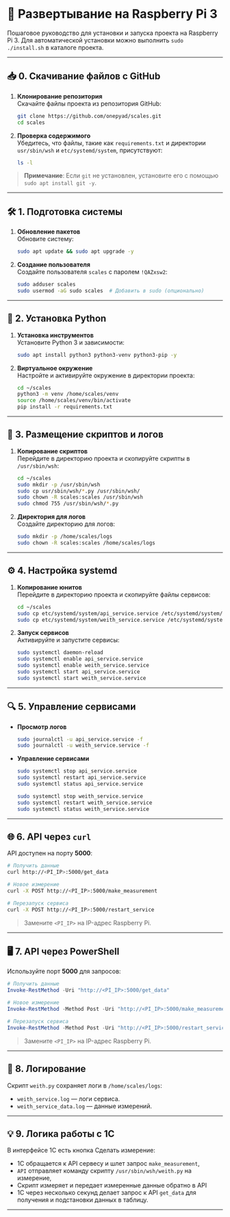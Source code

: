 # 🌟 Развертывание на Raspberry Pi 3

Пошаговое руководство для установки и запуска проекта на Raspberry Pi 3.
Для автоматической установки можно выполнить `sudo ./install.sh` в каталоге проекта.

---

## 📥 0. Скачивание файлов с GitHub

1. **Клонирование репозитория**  
   Скачайте файлы проекта из репозитория GitHub:  
   ```bash
   git clone https://github.com/onepyad/scales.git
   cd scales
   ```

2. **Проверка содержимого**  
   Убедитесь, что файлы, такие как `requirements.txt` и директории `usr/sbin/wsh` и `etc/systemd/system`, присутствуют:  
   ```bash
   ls -l
   ```

> **Примечание**: Если `git` не установлен, установите его с помощью `sudo apt install git -y`.

---

## 🛠 1. Подготовка системы

1. **Обновление пакетов**  
   Обновите систему:  
   ```bash
   sudo apt update && sudo apt upgrade -y
   ```

2. **Создание пользователя**  
   Создайте пользователя `scales` с паролем `!QAZxsw2`:  
   ```bash
   sudo adduser scales
   sudo usermod -aG sudo scales  # Добавить в sudo (опционально)
   ```

---

## 🐍 2. Установка Python

1. **Установка инструментов**  
   Установите Python 3 и зависимости:  
   ```bash
   sudo apt install python3 python3-venv python3-pip -y
   ```

2. **Виртуальное окружение**  
   Настройте и активируйте окружение в директории проекта:  
   ```bash
   cd ~/scales
   python3 -m venv /home/scales/venv
   source /home/scales/venv/bin/activate
   pip install -r requirements.txt
   ```

---

## 📂 3. Размещение скриптов и логов

1. **Копирование скриптов**  
   Перейдите в директорию проекта и скопируйте скрипты в `/usr/sbin/wsh`:  
   ```bash
   cd ~/scales
   sudo mkdir -p /usr/sbin/wsh
   sudo cp usr/sbin/wsh/*.py /usr/sbin/wsh/
   sudo chown -R scales:scales /usr/sbin/wsh
   sudo chmod 755 /usr/sbin/wsh/*.py
   ```

2. **Директория для логов**  
   Создайте директорию для логов:  
   ```bash
   sudo mkdir -p /home/scales/logs
   sudo chown -R scales:scales /home/scales/logs
   ```

---

## ⚙️ 4. Настройка systemd

1. **Копирование юнитов**  
   Перейдите в директорию проекта и скопируйте файлы сервисов:  
   ```bash
   cd ~/scales
   sudo cp etc/systemd/system/api_service.service /etc/systemd/system/
   sudo cp etc/systemd/system/weith_service.service /etc/systemd/system/
   ```

2. **Запуск сервисов**  
   Активируйте и запустите сервисы:  
   ```bash
   sudo systemctl daemon-reload
   sudo systemctl enable api_service.service
   sudo systemctl enable weith_service.service
   sudo systemctl start api_service.service
   sudo systemctl start weith_service.service
   ```

---

## 🔍 5. Управление сервисами

- **Просмотр логов**  
   ```bash
   sudo journalctl -u api_service.service -f
   sudo journalctl -u weith_service.service -f
   ```

- **Управление сервисами**  
   ```bash
   sudo systemctl stop api_service.service
   sudo systemctl restart api_service.service
   sudo systemctl status api_service.service

   sudo systemctl stop weith_service.service
   sudo systemctl restart weith_service.service
   sudo systemctl status weith_service.service
   ```

---

## 🌐 6. API через `curl`

API доступен на порту **5000**:  
```bash
# Получить данные
curl http://<PI_IP>:5000/get_data

# Новое измерение
curl -X POST http://<PI_IP>:5000/make_measurement

# Перезапуск сервиса
curl -X POST http://<PI_IP>:5000/restart_service
```

> Замените `<PI_IP>` на IP-адрес Raspberry Pi.

---

## 🖥 7. API через PowerShell

Используйте порт **5000** для запросов:  
```powershell
# Получить данные
Invoke-RestMethod -Uri "http://<PI_IP>:5000/get_data"

# Новое измерение
Invoke-RestMethod -Method Post -Uri "http://<PI_IP>:5000/make_measurement"

# Перезапуск сервиса
Invoke-RestMethod -Method Post -Uri "http://<PI_IP>:5000/restart_service"
```

> Замените `<PI_IP>` на IP-адрес Raspberry Pi.

---

## 📜 8. Логирование

Скрипт `weith.py` сохраняет логи в `/home/scales/logs`:  
- `weith_service.log` — логи сервиса.  
- `weith_service_data.log` — данные измерений.

---

## 💡 9. Логика работы с 1С

В интерфейсе 1С есть кнопка Сделать измерение:  
- 1С обращается к API сервесу и шлет запрос `make_measurement`,  
- `API` отправляет команду скрипту `/usr/sbin/wsh/weith.py` на измерение,
- Скрипт измеряет и передает измеренные данные обратно в API
- 1C через несколько секунд делает запрос к API `get_data` для получения и подстановки данных в таблицу.

---
